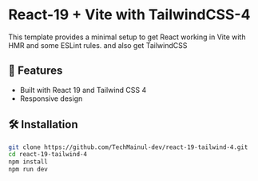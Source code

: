 # React-19 + Vite with TailwindCSS-4

This template provides a minimal setup to get React working in Vite with HMR and some ESLint rules. and also get TailwindCSS

## 🚀 Features
- Built with React 19 and Tailwind CSS 4
- Responsive design

## 🛠 Installation
```sh
git clone https://github.com/TechMainul-dev/react-19-tailwind-4.git
cd react-19-tailwind-4
npm install
npm run dev
```

